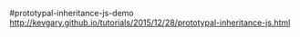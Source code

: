 #prototypal-inheritance-js-demo
http://kevgary.github.io/tutorials/2015/12/28/prototypal-inheritance-js.html